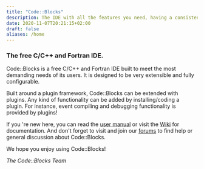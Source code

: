 ```yaml
---
title: "Code::Blocks"
description: The IDE with all the features you need, having a consistent look, feel and operation across platforms.
date: 2020-11-07T20:21:15+02:00
draft: false
aliases: /home
---
```

### The free C/C++ and Fortran IDE.

Code::Blocks is a free C/C++ and Fortran IDE built to meet the most demanding needs of its users. It is designed to be very extensible and fully configurable.

Built around a plugin framework, Code::Blocks can be extended with plugins. Any kind of functionality can be added by installing/coding a plugin. For instance, event compiling and debugging functionality is provided by plugins!

If you 're new here, you can read the [user manual](/user-manual) or visit the [Wiki](https://wiki.codeblocks.org) for documentation.
And don't forget to visit and join our [forums](https://forums.codeblocks.org) to find help or general discussion about Code::Blocks.

We hope you enjoy using Code::Blocks!

*The Code::Blocks Team*
